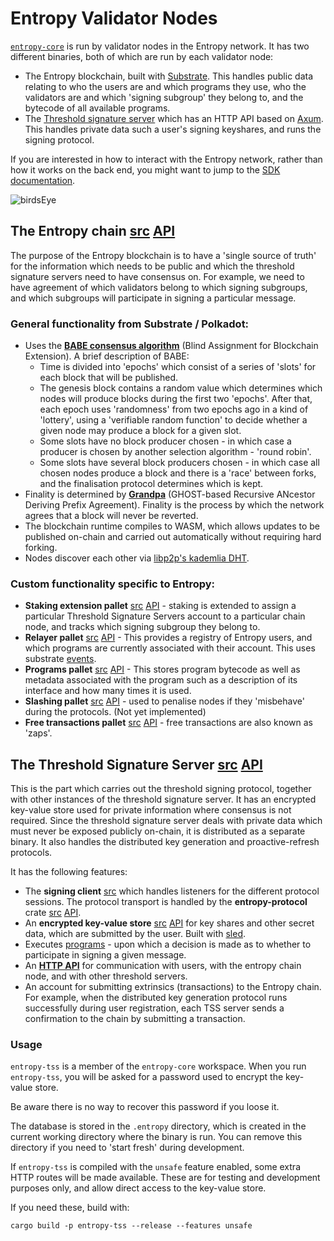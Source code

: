 
# Entropy Validator Nodes

[`entropy-core`](https://github.com/entropyxyz/entropy-core) is run by validator nodes in the Entropy network. It has two different binaries, both of which are run by each validator node:

- The Entropy blockchain, built with [Substrate](https://docs.substrate.io/). This handles public data relating to who the users are and which programs they use, who the validators are and which 'signing subgroup' they belong to, and the bytecode of all available programs.
- The [Threshold signature server](https://github.com/entropyxyz/entropy-core/tree/master/crates/threshold-signature-server) which has an HTTP API based on [Axum](https://docs.rs/axum). This handles private data such a user's signing keyshares, and runs the signing protocol.

If you are interested in how to interact with the Entropy network, rather than how it works on the back end, you might want to jump to the [SDK documentation](SDK).

![birdsEye](/img/birdsEye.png)

## The Entropy chain [src](https://github.com/entropyxyz/entropy-core) [API](https://docs-api-entropy-core.vercel.app/entropy)

The purpose of the Entropy blockchain is to have a 'single source of truth' for the information which needs to be public and which the threshold signature servers need to have consensus on. For example, we need to have agreement of which validators belong to which signing subgroups, and which subgroups will participate in signing a particular message.

### General functionality from Substrate / Polkadot:

- Uses the **[BABE consensus algorithm](https://research.web3.foundation/en/latest/polkadot/block-production/Babe.html)** (Blind Assignment for Blockchain Extension). A brief description of BABE:
  - Time is divided into 'epochs' which consist of a series of 'slots' for each block that will be published. 
  - The genesis block contains a random value which determines which nodes will produce blocks during the first two 'epochs'. After that, each epoch uses 'randomness' from two epochs ago in a kind of 'lottery', using a 'verifiable random function' to decide whether a given node may produce a block for a given slot.
  - Some slots have no block producer chosen - in which case a producer is chosen by another selection algorithm - 'round robin'.
  - Some slots have several block producers chosen - in which case all chosen nodes produce a block and there is a 'race' between forks, and the finalisation protocol determines which is kept. 
- Finality is determined by **[Grandpa](https://github.com/w3f/consensus/blob/master/pdf/grandpa.pdf)** (GHOST-based Recursive ANcestor Deriving Prefix Agreement). Finality is the process by which the network agrees that a block will never be reverted.
- The blockchain runtime compiles to WASM, which allows updates to be published on-chain and carried out automatically without requiring hard forking. 
- Nodes discover each other via [libp2p's kademlia DHT](https://github.com/libp2p/specs/blob/master/kad-dht/README.md).

### Custom functionality specific to Entropy:

- **Staking extension pallet** [src](https://github.com/entropyxyz/entropy-core/blob/master/pallets/staking/src/lib.rs) [API](https://docs-api-entropy-core.vercel.app/pallet_staking_extension/index.html) - staking is extended to assign a particular Threshold Signature Servers account to a particular chain node, and tracks which signing subgroup they belong to.
- **Relayer pallet** [src](https://github.com/entropyxyz/entropy-core/blob/master/pallets/relayer/src/lib.rs) [API](https://docs-api-entropy-core.vercel.app/pallet_relayer/index.html) - This provides a registry of Entropy users, and which programs are currently associated with their account. This uses substrate [events](https://docs.substrate.io/build/events-and-errors). 
- **Programs pallet** [src](https://github.com/entropyxyz/entropy-core/blob/master/pallets/programs/src/lib.rs) [API](https://docs-api-entropy-core.vercel.app/pallet_programs/index.html) - This stores program bytecode as well as metadata associated with the program such as a description of its interface and how many times it is used.
- **Slashing pallet** [src](https://github.com/entropyxyz/entropy-core/tree/master/pallets/slashing) [API](https://docs-api-entropy-core.vercel.app/pallet_slashing/index.html) - used to penalise nodes if they 'misbehave' during the protocols. (Not yet implemented)
- **Free transactions pallet** [src](https://github.com/entropyxyz/entropy-core/tree/master/pallets/free-tx) [API](https://docs-api-entropy-core.vercel.app/pallet_free_tx/index.html) - free transactions are also known as 'zaps'. 


## The Threshold Signature Server [src](https://github.com/entropyxyz/entropy-core/tree/master/crates/threshold-signature-server) [API](https://docs-api-entropy-core.vercel.app/entropy_tss/index.html) 

This is the part which carries out the threshold signing protocol, together with other instances of the threshold signature server. It has an encrypted key-value store used for private information where consensus is not required. Since the threshold signature server deals with private data which must never be exposed publicly on-chain, it is distributed as a separate binary. It also handles the distributed key generation and proactive-refresh protocols.

It has the following features: 

- The **signing client** [src](https://github.com/entropyxyz/entropy-core/tree/master/crates/threshold-signature-server/src/signing_client) which handles listeners for the different protocol sessions. The protocol transport is handled by the **entropy-protocol** crate [src](https://github.com/entropyxyz/entropy-core/tree/master/crates/protocol) [API](https://docs-api-entropy-core.vercel.app/entropy_protocol/index.html).
- An **encrypted key-value store** [src](https://github.com/entropyxyz/entropy-core/tree/master/crypto/kvdb) [API](https://docs-api-entropy-core.vercel.app/kvdb/index.html) for key shares and other secret data, which are submitted by the user. Built with [sled](https://docs.rs/sled/latest/sled).
- Executes [programs](ProgramFeatures) - upon which a decision is made as to whether to participate in signing a given message.
- An **[HTTP API](https://docs-api-entropy-core.vercel.app/entropy_tss)** for communication with users, with the entropy chain node, and with other threshold servers. 
- An account for submitting extrinsics (transactions) to the Entropy chain. For example, when the distributed key generation protocol runs successfully during user registration, each TSS server sends a confirmation to the chain by submitting a transaction.

### Usage

`entropy-tss` is a member of the `entropy-core` workspace. When you run `entropy-tss`, you will be asked for a password
used to encrypt the key-value store.

Be aware there is no way to recover this password if you loose it.

The database is stored in the `.entropy` directory, which is created in the current working directory where the binary is run. You can remove this directory if you need to 'start fresh' during development.

If `entropy-tss` is compiled with the `unsafe` feature enabled, some extra HTTP routes will be made available. These are for testing and development purposes only, and allow direct access to the key-value store.

If you need these, build with:

`cargo build -p entropy-tss --release --features unsafe`
